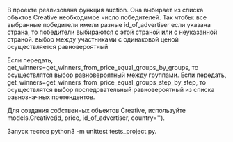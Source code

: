 В проекте реализована функция auction.
Она выбирает из списка объктов Creative необходимое число победителей. Так чтобы:
    все выбранные победители имели разные id_of_advertiser
    если указана страна, то победители выбираются с этой страной или с неуказанной страной.
    выбор между участниками с одинаковой ценой осуществляется равновероятный

Если передать, get_winners=get_winners_from_price_equal_groups_by_groups, то осуществлятся выбор равновероятный между группами.
Если передать, get_winners=get_winners_from_price_equal_groups_step_by_step, то осуществлятся выбор последовательный равновероятный из списка равнозначных претендентов.

Для создания собственных объектов Creative, используйте models.Creative(id, price, id_of_advertiser, country='').

Запуск тестов python3 -m unittest tests_project.py.
